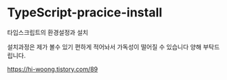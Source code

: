 # TypeScript-pracice-install
타입스크립트의 환경설정과 설치


설치과정은 제가 볼수 있기 편하게 적어놔서 가독성이 떨어질 수 있습니다 양해 부탁드립니다.

https://hi-woong.tistory.com/89
